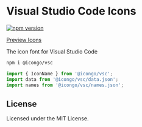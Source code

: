 Visual Studio Code Icons
===

[![npm version](https://img.shields.io/npm/v/@icongo/vsc.svg)](https://www.npmjs.com/package/@icongo/vsc)

[Preview Icons](http://icongo.github.io/#/icons/vsc)

The icon font for Visual Studio Code

```bash
npm i @icongo/vsc
```

```jsx
import { IconName } from '@icongo/vsc';
import data from '@icongo/vsc/data.json';
import names from '@icongo/vsc/names.json';
```

## License

Licensed under the MIT License.